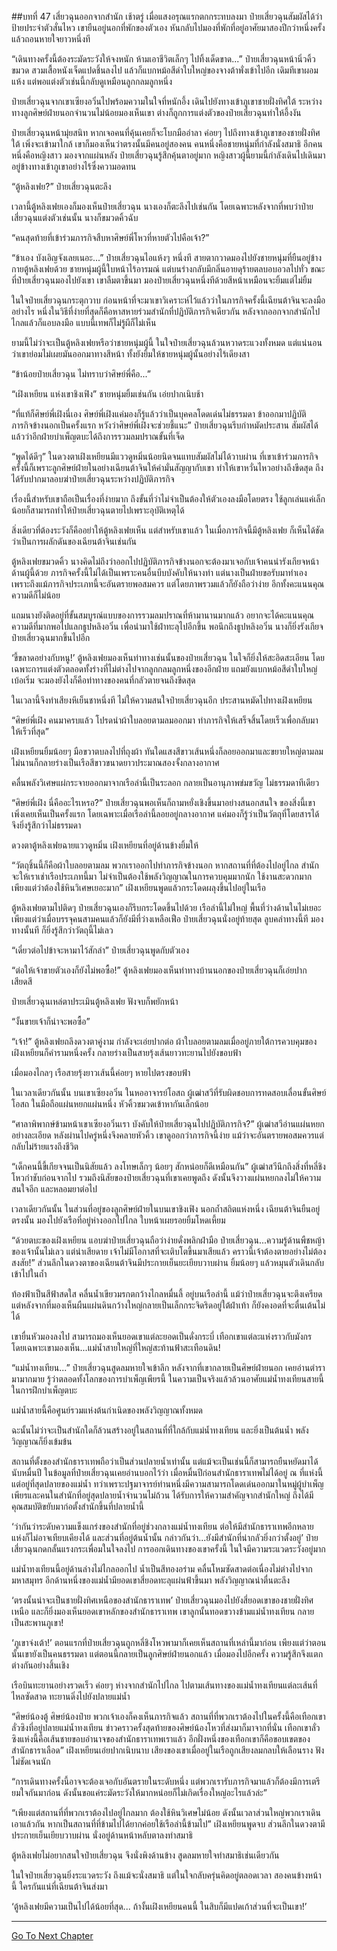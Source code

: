 ##บทที่ 47 เสี่ยวฉุนออกจากสำนัก
เช้าตรู่ เมื่อแสงอรุณแรกตกกระทบลงมา ป๋ายเสี่ยวฉุนสัมผัสได้ว่าป้ายประจำตัวสั่นไหว เขายืนอยู่นอกที่พักของตัวเอง หันกลับไปมองที่พักที่อยู่อาศัยมาสองปีกว่าหนึ่งครั้งแล้วถอนหายใจยาวหนึ่งที

“เดินทางครั้งนี้ต้องระมัดระวังให้จงหนัก ห้ามเอาชีวิตเล็กๆ ไปทิ้งเด็ดขาด...” ป๋ายเสี่ยวฉุนหน้านิ่วคิ้วขมวด สวมเสื้อหนังเจ็ดแปดชิ้นลงไป แล้วก็แบกหม้อสีดำใบใหญ่ของจางต้าพั่งเข้าไปอีก เดิมทีเขาผอมแห้ง แต่พอแต่งตัวเช่นนี้กลับดูเหมือนลูกกลมลูกหนึ่ง

ป๋ายเสี่ยวฉุนจากเขาเซียงอวิ๋นไปพร้อมความในใจที่หนักอึ้ง เดินไปยังทางเข้าภูเขาชายฝั่งทิศใต้ ระหว่างทางลูกศิษย์ฝ่ายนอกจำนวนไม่น้อยมองเห็นเขา ต่างก็ถูกการแต่งตัวของป๋ายเสี่ยวฉุนทำให้อึ้งงัน

ป๋ายเสี่ยวฉุนหน้ามุ่ยสนิท หากเจอคนที่คุ้นเคยก็จะโบกมืออำลา ค่อยๆ ไปถึงทางเข้าภูเขาของชายฝั่งทิศใต้ เพิ่งจะเข้ามาใกล้ เขาก็มองเห็นว่าตรงนั้นมีคนอยู่สองคน คนหนึ่งคือชายหนุ่มที่กำลังนั่งสมาธิ อีกคนหนึ่งคือหญิงสาว มองจากแผ่นหลัง ป๋ายเสี่ยวฉุนรู้สึกคุ้นตาอยู่มาก หญิงสาวผู้นี้ยามนี้กำลังเดินไปเดินมาอยู่ข้างทางเข้าภูเขาอย่างไร้ซึ่งความอดทน

“ตู้หลิงเฟย?” ป๋ายเสี่ยวฉุนตะลึง

เวลานี้ตู้หลิงเฟยเองก็มองเห็นป๋ายเสี่ยวฉุน นางเองก็ตะลึงไปเช่นกัน โดยเฉพาะหลังจากที่พบว่าป๋ายเสี่ยวฉุนแต่งตัวเช่นนั้น นางก็ขมวดคิ้วฉับ

“คนสุดท้ายที่เข้าร่วมภารกิจสืบหาศิษย์พี่โหวที่หายตัวไปคือเจ้า?”

“ข้าเอง บังเอิญจังเลยเนอะ...” ป๋ายเสี่ยวฉุนไอแห้งๆ หนึ่งที สายตากวาดมองไปยังชายหนุ่มที่ยืนอยู่ข้างกายตู้หลิงเฟยด้วย ชายหนุ่มผู้นี้ใบหน้าไร้อารมณ์ แต่บนร่างกลับมีกลิ่นอายดุร้ายตลบอบอวลไปทั่ว ขณะที่ป๋ายเสี่ยวฉุนมองไปยังเขา เขาลืมตาขึ้นมา มองป๋ายเสี่ยวฉุนหนึ่งทีด้วยสีหน้าเหมือนจะยิ้มแต่ไม่ยิ้ม

ในใจป๋ายเสี่ยวฉุนกระตุกวาบ ก่อนหน้าที่จะมาเขาวิเคราะห์ไว้แล้วว่าในภารกิจครั้งนี้เฉียนต้าจินจะลงมืออย่างไร หนึ่งในวิธีที่ง่ายที่สุดก็คือหาสหายร่วมสำนักที่ปฏิบัติภารกิจเดียวกัน หลังจากออกจากสำนักไปไกลแล้วก็แอบลงมือ แบบนี้เทพก็ไม่รู้ผีก็ไม่เห็น

ยามนี้ไม่ว่าจะเป็นตู้หลิงเฟยหรือว่าชายหนุ่มผู้นี้ ในใจป๋ายเสี่ยวฉุนล้วนหวาดระแวงทั้งหมด แต่แน่นอนว่าเขาย่อมไม่เผยมันออกมาทางสีหน้า ทั้งยังยิ้มให้ชายหนุ่มผู้นั้นอย่างไร้เดียงสา

“ข้าน้อยป๋ายเสี่ยวฉุน ไม่ทราบว่าศิษย์พี่คือ...”

“เฝิงเหยียน แห่งเขาชิงเฟิง” ชายหนุ่มยิ้มเช่นกัน เอ่ยปากเนิบช้า

“ที่แท้ก็ศิษย์พี่เฝิงนี่เอง ศิษย์พี่เฝิงแค่มองก็รู้แล้วว่าเป็นบุคคลโดดเด่นไม่ธรรมดา ข้าออกมาปฏิบัติภารกิจข้างนอกเป็นครั้งแรก หวังว่าศิษย์พี่เฝิงจะช่วยชี้แนะ” ป๋ายเสี่ยวฉุนรีบกำหมัดประสาน สัมผัสได้แล้วว่าอีกฝ่ายบำเพ็ญตบะได้ถึงการรวมลมปราณขั้นที่เจ็ด

“พูดได้ดีๆ” ในดวงตาเฝิงเหยียนมีแววดูหมิ่นน้อยนิดจนแทบสัมผัสไม่ได้วาบผ่าน ที่เขาเข้าร่วมภารกิจครั้งนี้ก็เพราะลูกศิษย์ฝ่ายในอย่างเฉียนต้าจินให้คำมั่นสัญญากับเขา ทำให้เขาหวั่นไหวอย่างถึงขีดสุด ถึงได้รับปากมาลอบฆ่าป๋ายเสี่ยวฉุนระหว่างปฏิบัติภารกิจ

เรื่องนี้สำหรับเขาถือเป็นเรื่องที่ง่ายมาก ถึงขั้นที่ว่าไม่จำเป็นต้องให้ตัวเองลงมือโดยตรง ใช้ลูกเล่นแค่เล็กน้อยก็สามารถทำให้ป๋ายเสี่ยวฉุนตายไปเพราะอุบัติเหตุได้

สิ่งเดียวที่ต้องระวังก็คืออย่าให้ตู้หลิงเฟยเห็น แต่สำหรับเขาแล้ว ในเมื่อภารกิจนี้มีตู้หลิงเฟย ก็เห็นได้ชัดว่าเป็นการผลักดันของเฉียนต้าจินเช่นกัน

ตู้หลิงเฟยขมวดคิ้ว นางคิดไม่ถึงว่าออกไปปฏิบัติภารกิจข้างนอกจะต้องมาเจอกับเจ้าคนน่ารังเกียจหน้าด้านผู้นี้ด้วย ภารกิจครั้งนี้ไม่ได้เป็นเพราะคนอื่นบีบบังคับให้นางทำ แต่นางเป็นฝ่ายขอรับมาทำเอง เพราะถึงแม้ภารกิจประเภทนี้จะอันตรายพอสมควร แต่โดยภาพรวมแล้วก็ยังถือว่าง่าย อีกทั้งคะแนนคุณความดีก็ไม่น้อย

แถมนางยังติดอยู่ที่ขั้นสมบูรณ์แบบของการรวมลมปราณที่ห้ามานานมากแล้ว อยากจะได้คะแนนคุณความดีที่มากพอไปแลกธูปหลิงอวิ๋น เพื่อนำมาใช้ฝ่าทะลุไปอีกขึ้น พอนึกถึงธูปหลิงอวิ๋น นางก็ยิ่งรังเกียจป๋ายเสี่ยวฉุนมากขึ้นไปอีก

‘ขี้ขลาดอย่างกับหนู!’ ตู้หลิงเฟยมองเห็นท่าทางเช่นนั้นของป๋ายเสี่ยวฉุน ในใจก็ยิ่งให้สะอิดสะเอียน โดยเฉพาะการแต่งตัวตลอดทั้งร่างที่ไม่ต่างไปจากลูกกลมลูกหนึ่งของอีกฝ่าย แถมยังแบกหม้อสีดำใบใหญ่เบ้อเริ่ม จะมองยังไงก็คือท่าทางของคนที่กลัวตายจนถึงขีดสุด

ในเวลานี้จึงทำเสียงหึเย็นชาหนึ่งที ไม่ให้ความสนใจป๋ายเสี่ยวฉุนอีก ประสานหมัดไปทางเฝิงเหยียน

“ศิษย์พี่เฝิง คนมาครบแล้ว โปรดนำผ้าใบลอยตามลมออกมา ทำภารกิจให้เสร็จสิ้นโดยเร็วเพื่อกลับมาให้เร็วที่สุด”

เฝิงเหยียนยิ้มน้อยๆ มือขวาตบลงไปที่ถุงผ้า ทันใดแสงสีขาวเส้นหนึ่งก็ลอยออกมาและขยายใหญ่ตามลม ไม่นานก็กลายร่างเป็นเรือสีขาวขนาดยาวประมาณสองจั้งกลางอากาศ

คลื่นพลังวิเศษแผ่กระจายออกมาจากเรือลำนี้เป็นระลอก กลายเป็นอานุภาพข่มขวัญ ไม่ธรรมดาทีเดียว

“ศิษย์พี่เฝิง นี่คืออะไรเหรอ?” ป๋ายเสี่ยวฉุนพอเห็นก็ถามหยั่งเชิงขึ้นมาอย่างสนอกสนใจ ของสิ่งนี้เขาเพิ่งเคยเห็นเป็นครั้งแรก โดยเฉพาะเมื่อเรือลำนี้ลอยอยู่กลางอากาศ แค่มองก็รู้ว่าเป็นวัตถุที่โดยสารได้ จึงยิ่งรู้สึกว่าไม่ธรรมดา

ดวงตาตู้หลิงเฟยฉายแววดูหมิ่น เฝิงเหยียนที่อยู่ด้านข้างยิ้มให้

“วัตถุชิ้นนี้ก็คือผ้าใบลอยตามลม พวกเราออกไปทำภารกิจข้างนอก หากสถานที่ที่ต้องไปอยู่ไกล สำนักจะให้เราเช่าเรือประเภทนี้มา ไม่จำเป็นต้องใช้พลังวิญญาณในการควบคุมมากนัก ใช้งานสะดวกมาก เพียงแต่ว่าต้องใช้หินวิเศษเยอะมาก” เฝิงเหยียนพูดแล้วกระโดดผลุงขึ้นไปอยู่ในเรือ

ตู้หลิงเฟยตามไปติดๆ ป๋ายเสี่ยวฉุนเองก็รีบกระโดดขึ้นไปด้วย เรือลำนี้ไม่ใหญ่ พื้นที่ว่างด้านในไม่เยอะ เพียงแต่ว่าเมื่อบรรจุคนสามคนแล้วก็ยังมีที่ว่างเหลือเฟือ ป๋ายเสี่ยวฉุนนั่งอยู่ท้ายสุด ลูบคลำทางนี้ที มองทางนั้นที ก็ยิ่งรู้สึกว่าวัตถุนี้ไม่เลว

“เดี๋ยวต่อไปข้าจะหามาไว้สักลำ” ป๋ายเสี่ยวฉุนพูดกับตัวเอง

“ต่อให้เจ้าขายตัวเองก็ยังไม่พอซื้อ!” ตู้หลิงเฟยมองเห็นท่าทางบ้านนอกของป๋ายเสี่ยวฉุนก็เอ่ยปากเสียดสี

ป๋ายเสี่ยวฉุนเหล่ตาประเมินตู้หลิงเฟย ฟังจบก็พยักหน้า

“งั้นขายเจ้าก็น่าจะพอซื้อ”

“เจ้า!” ตู้หลิงเฟยถลึงดวงตาคู่งาม กำลังจะเอ่ยปากต่อ ผ้าใบลอยตามลมเมื่ออยู่ภายใต้การควบคุมของเฝิงเหยียนก็คำรามหนึ่งครั้ง กลายร่างเป็นสายรุ้งเส้นยาวทะยานไปยังขอบฟ้า

เมื่อมองไกลๆ เรือสายรุ้งยาวเส้นนี้ค่อยๆ หายไปตรงขอบฟ้า

ในเวลาเดียวกันนั้น บนเขาเซียงอวิ๋น ในหออาจารย์โอสถ ผู้เฒ่าสวีที่รับผิดชอบการทดสอบเลื่อนขั้นศิษย์โอสถ ในมือถือแผ่นหยกแผ่นหนึ่ง หัวคิ้วขมวดเข้าหากันเล็กน้อย

“ศาลาพิพากษ์ข้ามหน้าเขาเซียงอวิ๋นเรา บังคับให้ป๋ายเสี่ยวฉุนไปปฏิบัติภารกิจ?” ผู้เฒ่าสวีอ่านแผ่นหยกอย่างละเอียด หลังผ่านไปครู่หนึ่งจึงคลายหัวคิ้ว เขาดูออกว่าภารกิจนี้ง่าย แม้ว่าจะอันตรายพอสมควรแต่กลับไม่ร้ายแรงถึงชีวิต

“เด็กคนนี้ขี้เกียจจนเป็นนิสัยแล้ว ลงโทษเล็กๆ น้อยๆ สักหน่อยก็ดีเหมือนกัน” ผู้เฒ่าสวีนึกถึงสิ่งที่หลี่ชิงโหวกำชับก่อนจากไป รวมถึงนิสัยของป๋ายเสี่ยวฉุนที่เขาเคยพูดถึง ดังนั้นจึงวางแผ่นหยกลงไม่ให้ความสนใจอีก และหลอมยาต่อไป

เวลาเดียวกันนั้น ในส่วนที่อยู่ของลูกศิษย์ฝ่ายในบนเขาชิงเฟิง นอกถ้ำสถิตแห่งหนึ่ง เฉียนต้าจินยืนอยู่ตรงนั้น มองไปยังเรือที่อยู่ห่างออกไปไกล ใบหน้าเผยรอยยิ้มโหดเหี้ยม

“ด้วยตบะของเฝิงเหยียน แอบฆ่าป๋ายเสี่ยวฉุนถือว่าง่ายดั่งพลิกฝ่ามือ ป๋ายเสี่ยวฉุน...ความรู้ด้านพืชหญ้าของเจ้านั้นไม่เลว แต่น่าเสียดาย เจ้าไม่มีโอกาสที่จะเติบโตขึ้นมาเสียแล้ว คราวนี้เจ้าต้องตายอย่างไม่ต้องสงสัย!” ส่วนลึกในดวงตาของเฉียนต้าจินมีประกายเย็นยะเยียบวาบผ่าน ยิ้มน้อยๆ แล้วหมุนตัวเดินกลับเข้าไปในถ้ำ

ท้องฟ้าเป็นสีฟ้าสดใส คลื่นน้ำเขียวมรกตกว้างไกลหมื่นลี้ อยู่บนเรือลำนี้ แม้ว่าป๋ายเสี่ยวฉุนจะตึงเครียด แต่หลังจากที่มองเห็นผืนแผ่นดินกว้างใหญ่กลายเป็นเล็กกระจิดริดอยู่ใต้ฝ่าเท้า ก็ยังคงอดที่จะตื่นเต้นไม่ได้

เขายื่นหัวมองลงไป สามารถมองเห็นยอดเขาแต่ละยอดเป็นดั่งกระบี่ เทือกเขาแต่ละแห่งราวกับมังกร โดยเฉพาะเขามองเห็น...แม่น้ำสายใหญ่ที่ใหญ่สะท้านฟ้าสะเทือนดิน!

“แม่น้ำทงเทียน...” ป๋ายเสี่ยวฉุนสูดลมหายใจเข้าลึก หลังจากที่เขากลายเป็นศิษย์ฝ่ายนอก เคยอ่านตำรามามากมาย รู้ว่าตลอดทั้งโลกของการบำเพ็ญเพียรนี้ ในความเป็นจริงแล้วล้วนอาศัยแม่น้ำทงเทียนสายนี้ในการฝึกบำเพ็ญตบะ

แม่น้ำสายนี้คือศูนย์รวมแห่งต้นกำเนิดของพลังวิญญาณทั้งหมด

ฉะนั้นไม่ว่าจะเป็นสำนักใดก็ล้วนสร้างอยู่ในสถานที่ที่ใกล้กับแม่น้ำทงเทียน และยิ่งเป็นต้นน้ำ พลังวิญญาณก็ยิ่งเข้มข้น

สถานที่ตั้งของสำนักธาราเทพถือว่าเป็นส่วนปลายน้ำเท่านั้น แต่แม้จะเป็นเช่นนี้ก็สามารถยืนหยัดมาได้นับหมื่นปี ในข้อมูลที่ป๋ายเสี่ยวฉุนเคยอ่านบอกไว้ว่า เมื่อหมื่นปีก่อนสำนักธาราเทพไม่ได้อยู่ ณ ที่แห่งนี้ แต่อยู่ที่สุดปลายของแม่น้ำ ทว่าเพราะปฐมาจารย์ท่านหนึ่งมีความสามารถโดดเด่นออกมาในหมู่ผู้บำเพ็ญเพียรและคนในสำนักที่อยู่สุดปลายน้ำจำนวนไม่ถ้วน ได้รับการให้ความสำคัญจากสำนักใหญ่ ถึงได้มีคุณสมบัติขยับมาก่อตั้งสำนักขึ้นที่ปลายน้ำนี้

‘ว่ากันว่าระดับความแข็งแกร่งของสำนักที่อยู่ช่วงกลางแม่น้ำทงเทียน ต่อให้มีสำนักธาราเทพอีกหลายแห่งก็ไม่อาจเทียบเคียงได้ และส่วนที่อยู่ต้นน้ำนั้น กล่าวกันว่า...ยังมีสำนักที่น่ากลัวยิ่งกว่าตั้งอยู่’ ป๋ายเสี่ยวฉุนกดกลั้นแรงกระเพื่อมในใจลงไป การออกเดินทางของเขาครั้งนี้ ในใจมีความระแวดระวังอยู่มาก

แม่น้ำทงเทียนนี้อยู่ด้านล่างไม่ไกลออกไป น้ำเป็นสีทองอร่าม คลื่นโหมซัดสาดต่อเนื่องไม่ต่างไปจากมหาสมุทร อีกด้านหนึ่งของแม่น้ำมียอดเขาสี่ยอดทะลุแผ่นฟ้าขึ้นมา พลังวิญญาณน่าตื่นตะลึง

‘ตรงนั้นน่าจะเป็นชายฝั่งทิศเหนือของสำนักธาราเทพ’ ป๋ายเสี่ยวฉุนมองไปยังสี่ยอดเขาของชายฝั่งทิศเหนือ และก็ยิ่งมองเห็นยอดเขาหลักของสำนักธาราเทพ เขาลูกนั้นทอดขวางข้ามแม่น้ำทงเทียน กลายเป็นสะพานภูเขา!

‘ภูเขาจ่งเต้า!’ ตอนแรกที่ป๋ายเสี่ยวฉุนถูกหลี่ชิงโหวพามาก็เคยเห็นสถานที่เหล่านี้มาก่อน เพียงแต่ว่าตอนนั้นเขายังเป็นคนธรรมดา แต่ตอนนี้กลายเป็นลูกศิษย์ฝ่ายนอกแล้ว เมื่อมองไปอีกครั้ง ความรู้สึกจึงแตกต่างกันอย่างสิ้นเชิง

เรือบินทะยานอย่างรวดเร็ว ค่อยๆ ห่างจากสำนักไปไกล ไปตามเส้นทางของแม่น้ำทงเทียนแต่ละเส้นที่ไหลซัดสาด ทะยานดิ่งไปยังปลายแม่น้ำ

“ศิษย์น้องตู้ ศิษย์น้องป๋าย พวกเจ้าเองก็คงเห็นภารกิจแล้ว สถานที่ที่พวกเราต้องไปในครั้งนี้คือเทือกเขาลั่วซิงที่อยู่ปลายแม่น้ำทงเทียน ข่าวคราวครั้งสุดท้ายของศิษย์น้องโหวที่ส่งมาก็มาจากที่นั่น เทือกเขาลั่วซิงแห่งนี้คือเส้นชายขอบอำนาจของสำนักธาราเทพเราแล้ว อีกฝั่งหนึ่งของเทือกเขาก็คือขอบเขตของสำนักธาราเลือด” เฝิงเหยียนเอ่ยปากเนิบนาบ เสียงของเขาเมื่ออยู่ในเรือถูกเสียงลมกลบให้เลือนราง ฟังไม่ชัดเจนนัก

“การเดินทางครั้งนี้อาจจะต้องเจอกับอันตรายในระดับหนึ่ง แต่พวกเรารับภารกิจมาแล้วก็ต้องมีการเตรียมใจกันมาก่อน ดังนั้นขอแค่ระมัดระวังให้มากหน่อยก็ไม่เกิดเรื่องใหญ่อะไรแล้วล่ะ”

“เพียงแต่สถานที่ที่พวกเราต้องไปอยู่ไกลมาก ต้องใช้หินวิเศษไม่น้อย ดังนั้นเวลาส่วนใหญ่พวกเราเดินเอาแล้วกัน หากเป็นสถานที่ที่ข้ามไปได้ยากค่อยใช้เรือลำนี้ข้ามไป” เฝิงเหยียนพูดจบ ส่วนลึกในดวงตามีประกายเย็นเยียบวาบผ่าน นั่งอยู่ด้านหน้าหลับตาลงทำสมาธิ

ตู้หลิงเฟยไม่อยากสนใจป๋ายเสี่ยวฉุน จึงนั่งพิงด้านข้าง สูดลมหายใจทำสมาธิเช่นเดียวกัน

ในใจป๋ายเสี่ยวฉุนยิ่งระแวดระวัง ถึงแม้จะนั่งสมาธิ แต่ในใจกลับครุ่นคิดอยู่ตลอดเวลา สองคนข้างหน้านี้ ใครกันแน่ที่เฉียนต้าจินส่งมา

‘ตู้หลิงเฟยมีความเป็นไปได้น้อยที่สุด... ถ้างั้นเฝิงเหยียนคนนี้ ในสิบก็มีแปดเก้าส่วนที่จะเป็นเขา!’

---------



[Go To Next Chapter]( ./48.md)